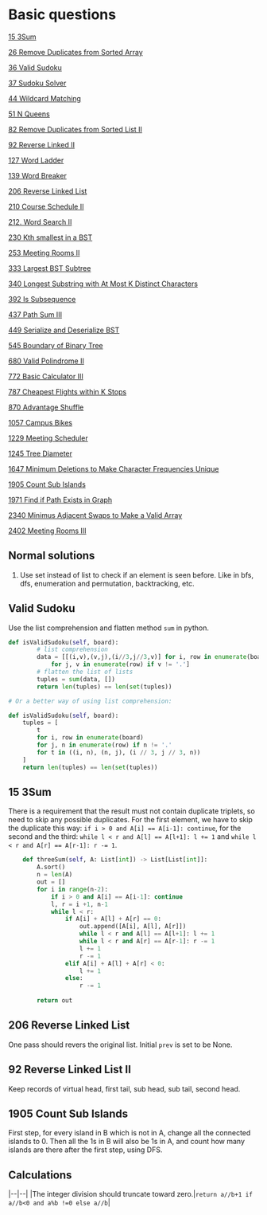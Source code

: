 # Basic questions

[15 3Sum](https://leetcode.com/problems/3sum/)

[26 Remove Duplicates from Sorted Array](https://leetcode.com/problems/remove-duplicates-from-sorted-array/description/)

[36 Valid Sudoku](https://leetcode.com/problems/valid-sudoku/description/)

[37 Sudoku Solver](https://leetcode.com/problems/sudoku-solver/description/)

[44 Wildcard Matching](https://leetcode.com/problems/wildcard-matching/description/)

[51 N Queens](https://leetcode.com/problems/n-queens/description/)

[82 Remove Duplicates from Sorted List II](https://leetcode.com/problems/remove-duplicates-from-sorted-list-ii/description/)

[92 Reverse Linked II](https://leetcode.com/problems/reverse-linked-list-ii/description/)

[127 Word Ladder](https://leetcode.com/problems/word-ladder/description/)

[139 Word Breaker](https://leetcode.com/problems/word-break/)

[206 Reverse Linked List](https://leetcode.com/problems/reverse-linked-list/description/)

[210 Course Schedule II](https://leetcode.com/problems/course-schedule-ii/description/)

[212. Word Search II](https://leetcode.com/problems/word-search-ii/description/)

[230 Kth smallest in a BST](https://leetcode.com/problems/kth-smallest-element-in-a-bst/description/)

[253 Meeting Rooms II](https://leetcode.com/problems/meeting-rooms-ii/)

[333 Largest BST Subtree](https://leetcode.com/problems/largest-bst-subtree/description/)

[340 Longest Substring with At Most K Distinct Characters](https://leetcode.com/problems/longest-substring-with-at-most-k-distinct-characters/description/)

[392 Is Subsequence](https://leetcode.com/problems/is-subsequence/description/)

[437 Path Sum III](https://leetcode.com/problems/path-sum-iii/description/)

[449 Serialize and Deserialize BST](https://leetcode.com/problems/serialize-and-deserialize-bst/description/)

[545 Boundary of Binary Tree](https://leetcode.com/problems/boundary-of-binary-tree/description/)

[680 Valid Polindrome II](https://leetcode.com/problems/valid-palindrome-ii/description/)

[772 Basic Calculator III](https://leetcode.com/problems/basic-calculator-iii/description/)

[787 Cheapest Flights within K Stops](https://leetcode.com/problems/cheapest-flights-within-k-stops/description/)

[870 Advantage Shuffle](https://leetcode.com/problems/advantage-shuffle/description/)

[1057 Campus Bikes](https://leetcode.com/problems/campus-bikes/description/)

[1229 Meeting Scheduler](https://leetcode.com/problems/meeting-scheduler/description/)

[1245 Tree Diameter](https://leetcode.com/problems/tree-diameter/description/)

[1647 Minimum Deletions to Make Character Frequencies Unique](https://leetcode.com/problems/minimum-deletions-to-make-character-frequencies-unique/description/)

[1905 Count Sub Islands](https://leetcode.com/problems/count-sub-islands/description/)

[1971 Find if Path Exists in Graph](https://leetcode.com/problems/find-if-path-exists-in-graph/)

[2340 Minimus Adjacent Swaps to Make a Valid Array](https://leetcode.com/problems/minimum-adjacent-swaps-to-make-a-valid-array/description/)

[2402 Meeting Rooms III](https://leetcode.com/problems/meeting-rooms-iii/)

## Normal solutions

1. Use set instead of list to check if an element is seen before. Like in bfs, dfs, enumeration and permutation, backtracking, etc. 

## Valid Sudoku

Use the list comprehension and flatten method `sum` in python.

```python
def isValidSudoku(self, board):
        # list comprehension
        data = [[(i,v),(v,j),(i//3,j//3,v)] for i, row in enumerate(board)
            for j, v in enumerate(row) if v != '.']
        # flatten the list of lists
        tuples = sum(data, [])
        return len(tuples) == len(set(tuples))

# Or a better way of using list comprehension:

def isValidSudoku(self, board):
    tuples = [
        t 
        for i, row in enumerate(board) 
        for j, n in enumerate(row) if n != '.' 
        for t in ((i, n), (n, j), (i // 3, j // 3, n))
    ]
    return len(tuples) == len(set(tuples))

```

## 15 3Sum

There is a requirement that the result must not contain duplicate triplets, so need to skip any possible duplicates. For the first element, we have to skip the duplicate this way: `if i > 0 and A[i] == A[i-1]: continue`, for the second and the third: `while l < r and A[l] == A[l+1]: l += 1` and `while l < r and A[r] == A[r-1]: r -= 1`.

```python
    def threeSum(self, A: List[int]) -> List[List[int]]:
        A.sort()
        n = len(A)
        out = []
        for i in range(n-2):
            if i > 0 and A[i] == A[i-1]: continue
            l, r = i +1, n-1
            while l < r:
                if A[i] + A[l] + A[r] == 0:
                    out.append([A[i], A[l], A[r]])
                    while l < r and A[l] == A[l+1]: l += 1
                    while l < r and A[r] == A[r-1]: r -= 1
                    l += 1
                    r -= 1
                elif A[i] + A[l] + A[r] < 0:
                    l += 1
                else:
                    r -= 1
        
        return out
```

## 206 Reverse Linked List

One pass should revers the original list. Initial `prev` is set to be None.

## 92 Reverse Linked List II

Keep records of virtual head, first tail, sub head, sub tail, second head. 

## 1905 Count Sub Islands

First step, for every island in B which is not in A, change all the connected islands to 0. Then all the 1s in B will also be 1s in A, and count how many islands are there after the first step, using DFS.

## Calculations

|--|--|
|The integer division should truncate toward zero.|`return a//b+1 if a//b<0 and a%b !=0 else a//b`|
